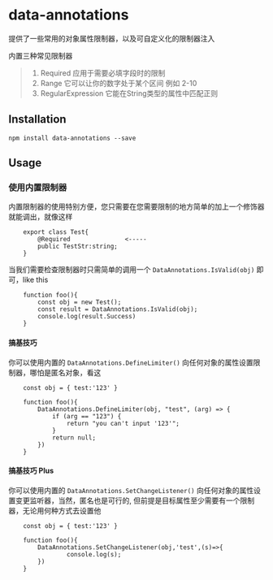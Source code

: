 # data-annotations

提供了一些常用的对象属性限制器，以及可自定义化的限制器注入

内置三种常见限制器
> 1. Required   应用于需要必填字段时的限制
> 2. Range 它可以让你的数字处于某个区间 例如 2-10
> 3. RegularExpression 它能在String类型的属性中匹配正则

## Installation

```
npm install data-annotations --save
```

## Usage

### 使用内置限制器

内置限制器的使用特别方便，您只需要在您需要限制的地方简单的加上一个修饰器就能调出，就像这样

```
    export class Test{
        @Required               <-----
        public TestStr:string;
    }
```

当我们需要检查限制器时只需简单的调用一个 `DataAnnotations.IsValid(obj)` 即可，like this

```
    function foo(){
        const obj = new Test();
        const result = DataAnnotations.IsValid(obj);
        console.log(result.Success)
    }
```

#### 搞基技巧

你可以使用内置的 `DataAnnotations.DefineLimiter()` 向任何对象的属性设置限制器，哪怕是匿名对象，看这

```
    const obj = { test:'123' }

    function foo(){
        DataAnnotations.DefineLimiter(obj, "test", (arg) => {
            if (arg == "123") {
                return "you can't input '123'";
            }
            return null;
        })
    }
```

#### 搞基技巧 Plus

你可以使用内置的 `DataAnnotations.SetChangeListener()` 向任何对象的属性设置变更监听器，当然，匿名也是可行的, 但前提是目标属性至少需要有一个限制器，无论用何种方式去设置他

```
    const obj = { test:'123' }

    function foo(){
        DataAnnotations.SetChangeListener(obj,'test',(s)=>{
                console.log(s);
        })
    }
```
